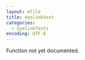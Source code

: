 ```yaml
---
layout: mfile
title: eyelinktest
categories:
  - EyelinkTests
encoding: UTF-8
---
```


Function not yet documented.